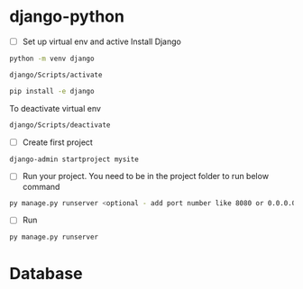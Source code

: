 # django-python

- [ ] Set up virtual env and active
Install Django


``` bash
python -m venv django

django/Scripts/activate

pip install -e django
```

To deactivate virtual env

```bash
django/Scripts/deactivate
```

- [ ] Create first project

```bash
django-admin startproject mysite
```

- [ ] Run your project. You need to be in the project folder to run below command

```bash
py manage.py runserver <optional - add port number like 8080 or 0.0.0.0:8080>
```

- [ ] Run 

```bash
py manage.py runserver
```

# Database